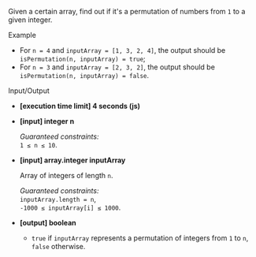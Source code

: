 
Given a certain array, find out if it's a permutation of numbers from  `1`  to a given integer.

Example

-   For  `n = 4`  and  `inputArray = [1, 3, 2, 4]`, the output should be  
    `isPermutation(n, inputArray) = true`;
-   For  `n = 3`  and  `inputArray = [2, 3, 2]`, the output should be  
    `isPermutation(n, inputArray) = false`.

Input/Output

-   **[execution time limit] 4 seconds (js)**
    
-   **[input] integer n**
    
    _Guaranteed constraints:_  
    `1 ≤ n ≤ 10`.
    
-   **[input] array.integer inputArray**
    
    Array of integers of length  `n`.
    
    _Guaranteed constraints:_  
    `inputArray.length = n`,  
    `-1000 ≤ inputArray[i] ≤ 1000`.
    
-   **[output] boolean**
    
    -   `true`  if  `inputArray`  represents a permutation of integers from  `1`  to  `n`,  `false`  otherwise.